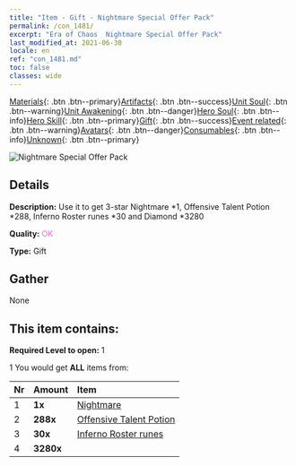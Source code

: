 ```yaml
---
title: "Item - Gift - Nightmare Special Offer Pack"
permalink: /con_1481/
excerpt: "Era of Chaos  Nightmare Special Offer Pack"
last_modified_at: 2021-06-30
locale: en
ref: "con_1481.md"
toc: false
classes: wide
---
```

 [Materials](/Items/){: .btn .btn--primary}[Artifacts](/Items/Artifacts/){: .btn .btn--success}[Unit Soul](/Items/UnitSoul/){: .btn .btn--warning}[Unit Awakening](/Items/UnitAwakening/){: .btn .btn--danger}[Hero Soul](/Items/HeroSoul/){: .btn .btn--info}[Hero Skill](/Items/HeroSkill/){: .btn .btn--primary}[Gift](/Items/Gift/){: .btn .btn--success}[Event related](/Items/Events/){: .btn .btn--warning}[Avatars](/Items/Avatars/){: .btn .btn--danger}[Consumables](/Items/Consumables/){: .btn .btn--info}[Unknown](/Items/Unknown/){: .btn .btn--primary}

 ![Nightmare Special Offer Pack](/images/t/i_907095.png)

## Details
 **Description:** Use it to get 3-star Nightmare *1, Offensive Talent Potion *288, Inferno Roster runes *30 and Diamond *3280

 **Quality:** <span style="color: #DA70D6">OK</span>

 **Type:** Gift

## Gather

  None

## This item contains:

 **Required Level to open:** 1

 1 You would get **ALL** items  from:

  | Nr | Amount |     Item    |
  |:---|:-------|:------------|
  | 1 |  **1x** | [Nightmare](/units/Nightmare/) |  | 
  | 2 |  **288x** | [Offensive Talent Potion](/Items/con_786/) |  | 
  | 3 |  **30x** | [Inferno Roster runes](/Items/con_777/) |  | 
  | 4 |  **3280x** | <i class="fas fa-gem"/> |  | 
